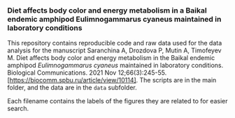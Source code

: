 ### Diet affects body color and energy metabolism in a Baikal endemic amphipod Eulimnogammarus cyaneus maintained in laboratory conditions

This repository contains reproducible code and raw data used for the data analysis for the manuscript Saranchina A, Drozdova P, Mutin A, Timofeyev M. Diet affects body color and energy metabolism in the Baikal endemic amphipod *Eulimnogammarus cyaneus* maintained in laboratory conditions. Biological Communications. 2021 Nov 12;66(3):245-55.
[https://biocomm.spbu.ru/article/view/10114].
The scripts are in the main folder, and the data are in the `data` subfolder.

Each filename contains the labels of the figures they are related to for easier search.
